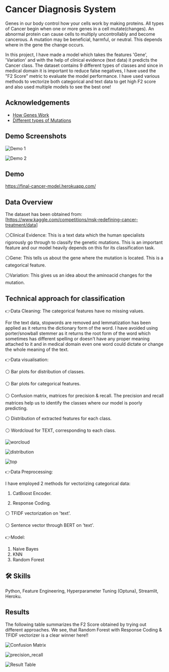 
# Cancer Diagnosis System

Genes in our body control how your cells work by making proteins.
All types of Cancer begin when one or more genes in a cell mutate(changes).
An abnormal protein can cause cells to multiply uncontrollably and become cancerous. A mutation may be beneficial, harmful, or neutral. This depends where in the gene the change occurs.

In this project, I have made a model which takes the features 'Gene', 'Variation' and with the help of clinical evidence (text data) it
predicts the Cancer class. The dataset contains 9 different types of classes and since in medical domain it is important to reduce false negatives, I have used the "F2 Score" metric to evaluate the model performance.
I have used various methods to vectorize both categorical and text data to get high F2 score and also used multiple models to see the best one!

## Acknowledgements

 - [How Genes Work](https://www.cancer.net/navigating-cancer-care/cancer-basics/genetics/genetics-cancer)
 - [Different types of Mutations](https://www.youtube.com/watch?v=qxXRKVompI8)



## Demo Screenshots

![Demo 1](c1.PNG)

![Demo 2](c3.PNG)


## Demo

https://final-cancer-model.herokuapp.com/


## Data Overview

The dataset has been obtained from: [https://www.kaggle.com/competitions/msk-redefining-cancer-treatment/data]

⚪Clinical Evidence: This is a text data which the human specialists rigorously go through to classify the genetic mutations.
This is an important feature and our model heavily depends on this for its classification task.

⚪Gene: This tells us about the gene where the mutation is located. This is a categorical feature.

⚪Variation: This gives us an idea about the aminoacid changes for the mutation.

## Technical approach for classification

👉Data Cleaning: The categorical features have no missing values.

For the text data, stopwords are removed and lemmatization has been applied as it returns the dictionary form of the word.
I have avoided using porter/snowball stemmer as it returns the root form of the word which sometimes has different spelling or doesn't have 
any proper meaning attached to it and in medical domain even one word could dictate or
change the whole meaning of the text.

👉Data visualisation:

⚪ Bar plots for distribution of classes. 

⚪ Bar plots for categorical features. 

⚪ Confusion matrix, matrices for precision & recall. The precision and recall matrices help us to identify the classes where
our model is poorly predicting.

⚪ Distribution of extracted features for each class.

⚪ Wordcloud for TEXT, corresponding to each class.

![worcloud](wc.PNG)

![distribution](dis.PNG)

![top](top.PNG)


👉Data Preprocessing:

I have employed 2 methods for vectorizing categorical data:

1) CatBoost Encoder.

2) Response Coding.

⚪ TFIDF vectorization on 'text'. 

⚪ Sentence vector through BERT on 'text'. 


👉Model:
1) Naive Bayes
2) KNN
3) Random Forest

## 🛠 Skills
Python, Feature Engineering, Hyperparameter Tuning (Optuna), Streamlit, Heroku.


## Results
The following table summarizes the F2 Score obtained by trying out different approaches. We see, that Random Forest with Response Coding & TFIDF vectorizer is a clear winner here!!

![Confusion Matrix](s2.PNG)

![precision_recall](pre_rec.PNG)

![Result Table](s1.PNG)


 


